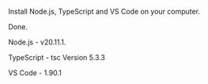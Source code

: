 Install Node.js, TypeScript and VS Code on your computer.


Done.


Node.js - v20.11.1.

TypeScript - tsc Version 5.3.3

VS Code - 1.90.1
